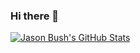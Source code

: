 ### Hi there 👋

[![Jason Bush's GitHub Stats](https://github-readme-stats.vercel.app/api?username=jhbush)](https://github.com/anuraghazra/github-readme-stats&theme=onedark&show_icons=true)

<!--
**jhbush/jhbush** is a ✨ _special_ ✨ repository because its `README.md` (this file) appears on your GitHub profile.

Here are some ideas to get you started:

- 🔭 I’m currently working on ...
- 🌱 I’m currently learning ...
- 👯 I’m looking to collaborate on ...
- 🤔 I’m looking for help with ...
- 💬 Ask me about ...
- 📫 How to reach me: ...
- 😄 Pronouns: ...
- ⚡ Fun fact: ...
-->
